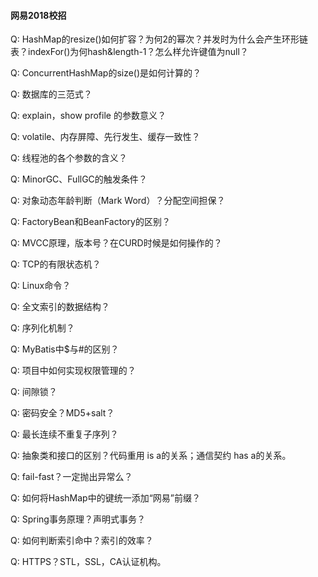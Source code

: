 #### 网易2018校招

Q: HashMap的resize()如何扩容？为何2的幂次？并发时为什么会产生环形链表？indexFor()为何hash&length-1？怎么样允许键值为null？

Q: ConcurrentHashMap的size()是如何计算的？

Q: 数据库的三范式？

Q: explain，show profile 的参数意义？

Q: volatile、内存屏障、先行发生、缓存一致性？

Q: 线程池的各个参数的含义？

Q: MinorGC、FullGC的触发条件？

Q: 对象动态年龄判断（Mark Word）？分配空间担保？

Q: FactoryBean和BeanFactory的区别？

Q: MVCC原理，版本号？在CURD时候是如何操作的？

Q: TCP的有限状态机？

Q: Linux命令？

Q: 全文索引的数据结构？

Q: 序列化机制？

Q: MyBatis中$与#的区别？

Q: 项目中如何实现权限管理的？

Q: 间隙锁？

Q: 密码安全？MD5+salt？

Q: 最长连续不重复子序列？

Q: 抽象类和接口的区别？代码重用 is a的关系；通信契约 has a的关系。

Q: fail-fast？一定抛出异常么？

Q: 如何将HashMap中的键统一添加“网易”前缀？

Q: Spring事务原理？声明式事务？

Q: 如何判断索引命中？索引的效率？

Q: HTTPS？STL，SSL，CA认证机构。